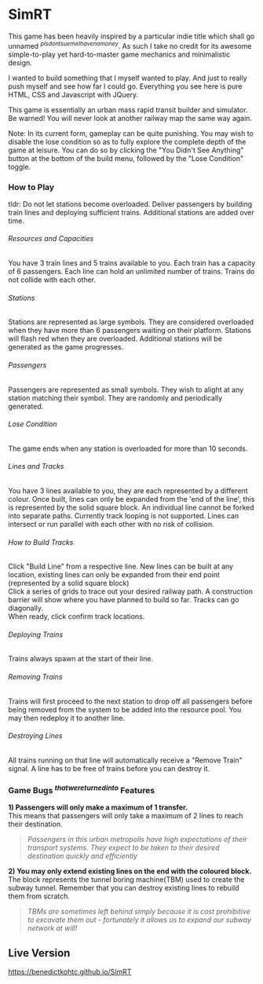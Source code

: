 # SimRT

This game has been heavily inspired by a particular indie title which shall go unnamed <sup>*plsdontsuemeIhavenomoney*</sup>. As such I take no credit for its awesome simple-to-play yet hard-to-master game mechanics and minimalistic design.

I wanted to build something that I myself wanted to play. And just to really push myself and see how far I could go. Everything you see here is pure HTML, CSS and Javascript with JQuery.

This game is essentially an urban mass rapid transit builder and simulator. Be warned! You will never look at another railway map the same way again.

Note: In its current form, gameplay can be quite punishing. You may wish to disable the lose condition so as to fully explore the complete depth of the game at leisure. You can do so by clicking the "You Didn't See Anything" button at the bottom of the build menu, followed by the "Lose Condition" toggle.

### How to Play

tldr: Do not let stations become overloaded. Deliver passengers by building train lines and deploying sufficient trains. Additional stations are added over time.

###### Resources and Capacities
You have 3 train lines and 5 trains available to you. Each train has a capacity of 6 passengers. Each line can hold an unlimited number of trains. Trains do not collide with each other.

###### Stations
Stations are represented as large symbols. They are considered overloaded when they have more than 6 passengers waiting on their platform. Stations will flash red when they are overloaded. Additional stations will be generated as the game progresses.

###### Passengers
Passengers are represented as small symbols. They wish to alight at any station matching their symbol. They are randomly and periodically generated.

###### Lose Condition
The game ends when any station is overloaded for more than 10 seconds.

###### Lines and Tracks
You have 3 lines available to you, they are each represented by a different colour. Once built, lines can only be expanded from the 'end of the line', this is represented by the solid square block. An individual line cannot be forked into separate paths. Currently track looping is not supported. Lines can intersect or run parallel with each other with no risk of collision.

###### How to Build Tracks
Click "Build Line" from a respective line. New lines can be built at any location, existing lines can only be expanded from their end point (represented by a solid square block)  
Click a series of grids to trace out your desired railway path. A construction barrier will show where you have planned to build so far. Tracks can go diagonally.  
When ready, click confirm track locations.

###### Deploying Trains
Trains always spawn at the start of their line.

###### Removing Trains
Trains will first proceed to the next station to drop off all passengers before being removed from the system to be added into the resource pool. You may then redeploy it to another line.

###### Destroying Lines
All trains running on that line will automatically receive a "Remove Train" signal. A line has to be free of trains before you can destroy it.

### Game Bugs <sup>*thatwereturnedinto*</sup> Features
**1) Passengers will only make a maximum of 1 transfer.**<br>
This means that passengers will only take a maximum of 2 lines to reach their destination.

> *Passengers in this urban metropolis have high expectations of their transport systems. They expect to be taken to their desired destination quickly and efficiently*

**2) You may only extend existing lines on the end with the coloured block.**<br>
The block represents the tunnel boring machine(TBM) used to create the subway tunnel. Remember that you can destroy existing lines to rebuild them from scratch.

> *TBMs are sometimes left behind simply because it is cost prohibitive to excavate them out - fortunately it allows us to expand our subway network at will!*

## Live Version

https://benedictkohtc.github.io/SimRT
